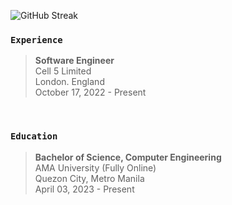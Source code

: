 ![GitHub Streak](https://github-readme-streak-stats-rosy.vercel.app?user=kentlouisetonino&theme=shadow-green&hide_border=true&border_radius=7.1&card_width=846&hide_current_streak=true)

### `Experience`
> **Software Engineer** <br />
> Cell 5 Limited <br />
> London. England <br />
> October 17, 2022 - Present

<br />

### `Education`
> **Bachelor of Science, Computer Engineering** <br />
> AMA University (Fully Online) <br />
> Quezon City, Metro Manila <br />
> April 03, 2023 - Present
